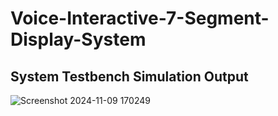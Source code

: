 # Voice-Interactive-7-Segment-Display-System
## System Testbench Simulation Output

![Screenshot 2024-11-09 170249](https://github.com/user-attachments/assets/4a68dc8f-8a37-44fc-91ad-ae5f95b1a952)
